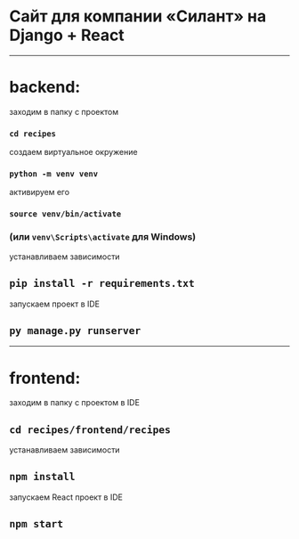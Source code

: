 # Сайт для компании «Силант» на Django + React

---
# backend:

заходим в папку с проектом

### `cd recipes` 

создаем виртуальное окружение

### `python -m venv venv`

активируем его

### `source venv/bin/activate` 

### (или `venv\Scripts\activate` для Windows)

устанавливаем зависимости

## `pip install -r requirements.txt`

запускаем проект в IDE

## `py manage.py runserver`

----

# frontend:

заходим в папку с проектом в IDE

## `cd recipes/frontend/recipes`

устанавливаем зависимости

## `npm install`

запускаем React проект в IDE

## `npm start`
